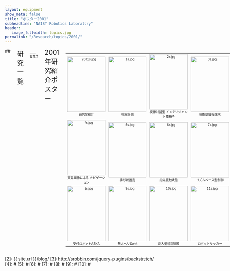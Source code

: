 ```yaml
---
layout: equipment
show_meta: false
title: "ポスター2001"
subheadline: "NAIST Robotics Laboratory"
header:
   image_fullwidth: topics.jpg
permalink: "/Research/topics/2001/"
---
```


<div class="row">
<div class="medium-4 medium-push-8 columns" markdown="1">

</div><!-- /.medium-4.columns -->

<div class="medium-8 medium-pull-4 columns" markdown="1">
## <span style="font-size: 150%">研究一覧</span>
___
### <span style="font-size: 150%">2001年研究紹介ポスター</span>
<div class="ie5"><table class="style_table" cellspacing="1" border="0"><tbody><tr><td class="style_td" style="text-align:center; font-size:10px; width:200px;"><a href="{{ site.url }}{{ site.baseurl }}/images/2001/2001.jpg" rel="nofollow"><img src="{{ site.url }}{{ site.baseurl }}/images/2001/2001s.jpg" alt="2001s.jpg" title="2001s.jpg" width="124" height="180" /></a><br class="spacer" />研究室紹介</td><td class="style_td" style="text-align:center; font-size:10px; width:200px;"><a href="{{ site.url }}{{ site.baseurl }}/images/2001/1.jpg" rel="nofollow"><img src="{{ site.url }}{{ site.baseurl }}/images/2001/1s.jpg" alt="1s.jpg" title="1s.jpg" width="124" height="180" /></a><br class="spacer" />視線計測</td><td class="style_td" style="text-align:center; font-size:10px; width:200px;"><a href="{{ site.url }}{{ site.baseurl }}/images/2001/2.jpg" rel="nofollow"><img src="{{ site.url }}{{ site.baseurl }}/images/2001/2s.jpg" alt="2s.jpg" title="2s.jpg" width="124" height="180" /></a><br class="spacer" />視線対話型
インテリジェント車椅子</td><td class="style_td" style="text-align:center; font-size:10px; width:200px;"><a href="{{ site.url }}{{ site.baseurl }}/images/2001/3.jpg" rel="nofollow"><img src="{{ site.url }}{{ site.baseurl }}/images/2001/3s.jpg" alt="3s.jpg" title="3s.jpg" width="124" height="180" /></a><br class="spacer" />搭乗型情報端末</td></tr><tr><td class="style_td" style="text-align:center; font-size:10px; width:200px;"><a href="{{ site.url }}{{ site.baseurl }}/images/2001/4.jpg" rel="nofollow"><img src="{{ site.url }}{{ site.baseurl }}/images/2001/4s.jpg" alt="4s.jpg" title="4s.jpg" width="124" height="180" /></a><br class="spacer" />天井画像による
ナビゲーション</td><td class="style_td" style="text-align:center; font-size:10px; width:200px;"><a href="{{ site.url }}{{ site.baseurl }}/images/2001/5.jpg" rel="nofollow"><img src="{{ site.url }}{{ site.baseurl }}/images/2001/5s.jpg" alt="5s.jpg" title="5s.jpg" width="124" height="180" /></a><br class="spacer" />手形状推定</td><td class="style_td" style="text-align:center; font-size:10px; width:200px;"><a href="{{ site.url }}{{ site.baseurl }}/images/2001/6.jpg" rel="nofollow"><img src="{{ site.url }}{{ site.baseurl }}/images/2001/6s.jpg" alt="6s.jpg" title="6s.jpg" width="124" height="180" /></a><br class="spacer" />指先接触状態</td><td class="style_td" style="text-align:center; font-size:10px; width:200px;"><a href="{{ site.url }}{{ site.baseurl }}/images/2001/7.jpg" rel="nofollow"><img src="{{ site.url }}{{ site.baseurl }}/images/2001/7s.jpg" alt="7s.jpg" title="7s.jpg" width="124" height="180" /></a><br class="spacer" />リズムベース型制御</td></tr><tr><td class="style_td" style="text-align:center; font-size:10px; width:200px;"><a href="{{ site.url }}{{ site.baseurl }}/images/2001/8.jpg" rel="nofollow"><img src="{{ site.url }}{{ site.baseurl }}/images/2001/8s.jpg" alt="8s.jpg" title="8s.jpg" width="124" height="180" /></a><br class="spacer" />受付ロボットASKA</td><td class="style_td" style="text-align:center; font-size:10px; width:200px;"><a href="{{ site.url }}{{ site.baseurl }}/images/2001/9.jpg" rel="nofollow"><img src="{{ site.url }}{{ site.baseurl }}/images/2001/9s.jpg" alt="9s.jpg" title="9s.jpg" width="124" height="180" /></a><br class="spacer" />無人ヘリSwift</td><td class="style_td" style="text-align:center; font-size:10px; width:200px;"><a href="{{ site.url }}{{ site.baseurl }}/images/2001/10.jpg" rel="nofollow"><img src="{{ site.url }}{{ site.baseurl }}/images/2001/10s.jpg" alt="10s.jpg" title="10s.jpg" width="124" height="180" /></a><br class="spacer" />没入型遠隔操縦</td><td class="style_td" style="text-align:center; font-size:10px; width:200px;"><a href="{{ site.url }}{{ site.baseurl }}/images/2001/11.jpg" rel="nofollow"><img src="{{ site.url }}{{ site.baseurl }}/images/2001/11s.jpg" alt="11s.jpg" title="11s.jpg" width="124" height="180" /></a><br class="spacer" />ロボットサッカー</td></tr></tbody></table></div>  
</div>

</div><!-- /.row -->


 [1]: http://kramdown.gettalong.org/converter/html.html#toc
 [2]: {{ site.url }}/blog/
 [3]: http://srobbin.com/jquery-plugins/backstretch/
 [4]: #
 [5]: #
 [6]: #
 [7]: #
 [8]: #
 [9]: #
 [10]: #
